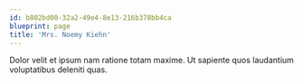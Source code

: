 ```yaml
---
id: b802bd00-32a2-49e4-8e13-216b378bb4ca
blueprint: page
title: 'Mrs. Noemy Kiehn'
---
```

Dolor velit et ipsum nam ratione totam maxime. Ut sapiente quos laudantium voluptatibus deleniti quas.